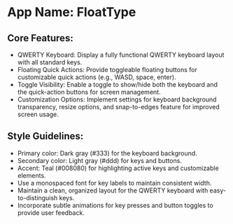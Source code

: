 # **App Name**: FloatType

## Core Features:

- QWERTY Keyboard: Display a fully functional QWERTY keyboard layout with all standard keys.
- Floating Quick Actions: Provide toggleable floating buttons for customizable quick actions (e.g., WASD, space, enter).
- Toggle Visibility: Enable a toggle to show/hide both the keyboard and the quick-action buttons for screen management.
- Customization Options: Implement settings for keyboard background transparency, resize options, and snap-to-edges feature for improved screen usage.

## Style Guidelines:

- Primary color: Dark gray (#333) for the keyboard background.
- Secondary color: Light gray (#ddd) for keys and buttons.
- Accent: Teal (#008080) for highlighting active keys and customizable elements.
- Use a monospaced font for key labels to maintain consistent width.
- Maintain a clean, organized layout for the QWERTY keyboard with easy-to-distinguish keys.
- Incorporate subtle animations for key presses and button toggles to provide user feedback.